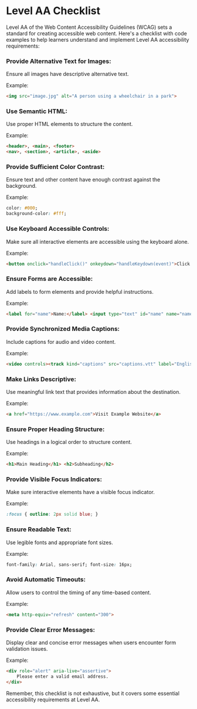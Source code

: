 # Level AA Checklist 
Level AA of the Web Content Accessibility Guidelines (WCAG) sets a standard for creating accessible web content. Here's a checklist with code examples to help learners understand and implement Level AA accessibility requirements:

### Provide Alternative Text for Images:

Ensure all images have descriptive alternative text.

Example: 
``` html
<img src="image.jpg" alt="A person using a wheelchair in a park">
```

### Use Semantic HTML:

Use proper HTML elements to structure the content.

Example: 
``` html
<header>, <main>, <footer>
<nav>, <section>, <article>, <aside>
```

### Provide Sufficient Color Contrast:

Ensure text and other content have enough contrast against the background.

Example: 
``` css
color: #000; 
background-color: #fff;
```

### Use Keyboard Accessible Controls:

Make sure all interactive elements are accessible using the keyboard alone.

Example: 
``` html
<button onclick="handleClick()" onkeydown="handleKeydown(event)">Click Me</button>
```

### Ensure Forms are Accessible:

Add labels to form elements and provide helpful instructions.

Example: 
``` html
<label for="name">Name:</label> <input type="text" id="name" name="name">
```

### Provide Synchronized Media Captions:

Include captions for audio and video content.

Example: 
``` html
<video controls><track kind="captions" src="captions.vtt" label="English" srclang="en"></video>
```

### Make Links Descriptive:

Use meaningful link text that provides information about the destination.

Example: 
``` html
<a href="https://www.example.com">Visit Example Website</a>
```

### Ensure Proper Heading Structure:

Use headings in a logical order to structure content.

Example: 
``` html
<h1>Main Heading</h1> <h2>Subheading</h2>
```

### Provide Visible Focus Indicators:

Make sure interactive elements have a visible focus indicator.

Example: 
``` css
:focus { outline: 2px solid blue; }
```

### Ensure Readable Text:

Use legible fonts and appropriate font sizes.

Example: 
``` css
font-family: Arial, sans-serif; font-size: 16px;
```

### Avoid Automatic Timeouts:
Allow users to control the timing of any time-based content.

Example: 
``` html
<meta http-equiv="refresh" content="300">
```

### Provide Clear Error Messages:

Display clear and concise error messages when users encounter form validation issues.

Example: 
``` html
<div role="alert" aria-live="assertive">
    Please enter a valid email address.
</div>
```
Remember, this checklist is not exhaustive, but it covers some essential accessibility requirements at Level AA.
